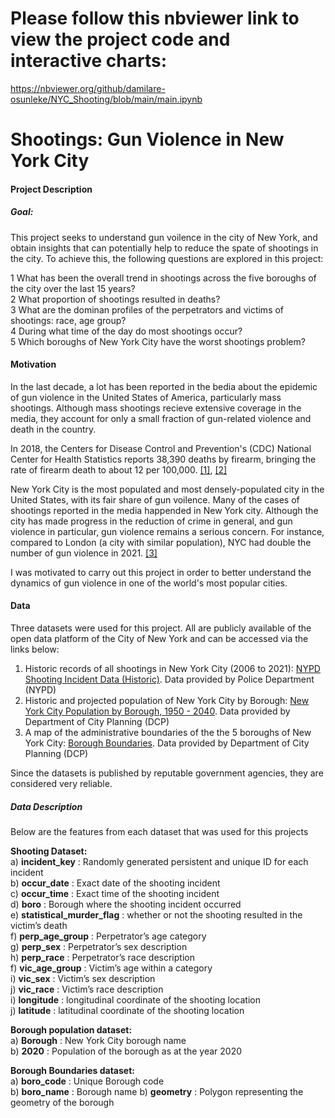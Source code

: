 # Please follow this nbviewer link to view the project code and interactive charts: 
https://nbviewer.org/github/damilare-osunleke/NYC_Shooting/blob/main/main.ipynb


# Shootings: Gun Violence in New York City

####                                    Project Description   
####

##### Goal:
This project seeks to understand gun voilence in the city of New York, and obtain insights that can potentially help to reduce the spate of shootings in the city. To achieve this, the following questions are explored in this project:

1   What has been the overall trend in shootings across the five boroughs of the city over the last 15 years?   
2   What proportion of shootings resulted in deaths?   
3   What are the dominan profiles of the perpetrators and victims of shootings: race, age group?    
4   During what time of the day do most shootings occur?     
5   Which boroughs of New York City have the worst shootings problem?   



#### Motivation   

In the last decade, a lot has been reported in the bedia about the epidemic of gun violence in the United States of America, particularly mass shootings. Although mass shootings recieve extensive coverage in the media, they account for only a small fraction of gun-related violence and death in the country.

In 2018, the Centers for Disease Control and Prevention's (CDC) National Center for Health Statistics reports 38,390 deaths by firearm, bringing the rate of firearm death to about 12 per 100,000. [[1]](https://www.cdc.gov/injury/wisqars/pdf/leading_causes_of_injury_deaths_highlighting_violence_2018-508.pdf), [[2]](https://www.kff.org/other/state-indicator/firearms-death-rate-per-100000/?currentTimeframe=0&sortModel=%7B%22colId%22:%22Location%22,%22sort%22:%22asc%22%7D)

New York City is the most populated and most densely-populated city in the United States, with its fair share of gun voilence. Many of the cases of shootings reported in the media happended in New York city. Although the city has made progress in the reduction of crime in general, and gun violence in particular, gun violence remains a serious concern. For instance, compared to London (a city with similar population), NYC had double the number of gun violence in 2021. [[3]](https://www.statista.com/statistics/865565/gun-crime-in-london/)

I was motivated to carry out this project in order to better understand the dynamics of gun violence in one of the world's most popular cities.


#### Data

Three datasets were used for this project. All are publicly available of the open data platform of the City of New York and can be accessed via the links below:

1) Historic records of all shootings in New York City (2006 to 2021): [NYPD Shooting Incident Data (Historic)](https://data.cityofnewyork.us/Public-Safety/NYPD-Shooting-Incident-Data-Historic-/833y-fsy8). Data provided by Police Department (NYPD)
2) Historic and projected population of New York City by Borough: [New York City Population by Borough, 1950 - 2040](https://data.cityofnewyork.us/City-Government/New-York-City-Population-by-Borough-1950-2040/xywu-7bv9). Data provided by Department of City Planning (DCP)
3) A map of the administrative boundaries of the the 5 boroughs of New York City: [Borough Boundaries](https://data.cityofnewyork.us/browse?q=map%20borough&sortBy=relevance). Data provided by Department of City Planning (DCP)


Since the datasets is published by reputable government agencies, they are considered very reliable.


##### Data Description
Below are the features from each dataset that was used for this projects

**Shooting Dataset:**   
a) **incident_key** : Randomly generated persistent and unique ID for each incident    
b) **occur_date** : Exact date of the shooting incident   
c) **occur_time** : Exact time of the shooting incident      
d) **boro** : Borough where the shooting incident occurred   
e) **statistical_murder_flag** : whether or not the shooting resulted in the victim’s death   
f) **perp_age_group** : Perpetrator’s age category      
g) **perp_sex** : Perpetrator’s sex description      
h) **perp_race** : Perpetrator’s race description   
f) **vic_age_group** : Victim’s age within a category   
i) **vic_sex** : Victim’s sex description   
j) **vic_race** : Victim’s race description   
i) **longitude** : longitudinal coordinate of the shooting location   
j) **latitude** : latitudinal  coordinate of the shooting location   


**Borough population dataset:**   
a) **Borough** : New York City borough name   
b) **2020** : Population of the borough as at the year 2020  


**Borough Boundaries dataset:**   
a) **boro_code** : Unique Borough code   
b) **boro_name** : Borough name 
b) **geometry** : Polygon representing the geometry of the borough 


